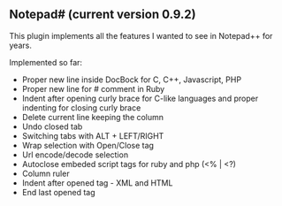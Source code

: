Notepad# (current version 0.9.2)
--------

This plugin implements all the features I wanted to see in Notepad++ for years.


Implemented so far:

- Proper new line inside DocBock for C, C++, Javascript, PHP
- Proper new line for # comment in Ruby
- Indent after opening curly brace for C-like languages
  and proper indenting for closing curly brace
- Delete current line keeping the column
- Undo closed tab
- Switching tabs with ALT + LEFT/RIGHT
- Wrap selection with Open/Close tag
- Url encode/decode selection
- Autoclose embeded script tags for ruby and php (<% | <?)
- Column ruler
- Indent after opened tag - XML and HTML
- End last opened tag
